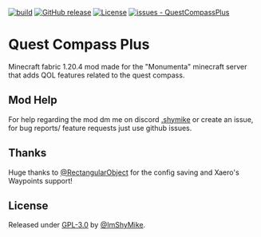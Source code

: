 [![build](https://github.com/ImShyMike/QuestCompassPlus/actions/workflows/build.yml/badge.svg)](https://github.com/ImShyMike/QuestCompassPlus/actions/workflows/build.yml)
[![GitHub release](https://img.shields.io/github/release/ImShyMike/QuestCompassPlus?include_prereleases=&sort=semver&color=blue)](https://github.com/ImShyMike/QuestCompassPlus/releases/)
[![License](https://img.shields.io/badge/License-GPL--3.0-blue)](https://github.com/ImShyMike/QuestCompassPlus/blob/main/LICENSE)
[![issues - QuestCompassPlus](https://img.shields.io/github/issues/ImShyMike/QuestCompassPlus)](https://github.com/ImShyMike/QuestCompassPlus/issues)

# Quest Compass Plus

Minecraft fabric 1.20.4 mod made for the "Monumenta" minecraft server that adds QOL features related to the quest compass.


## Mod Help

For help regarding the mod dm me on discord [.shymike](https://discord.com/users/582648583635992622) or create an issue, for bug reports/ feature requests just use github issues.

## Thanks

Huge thanks to [@RectangularObject](https://github.com/RectangularObject) for the config saving and Xaero's Waypoints support!

## License

Released under [GPL-3.0](https://github.com/ImShyMike/QuestCompassPlus/blob/main/LICENSE) by [@ImShyMike](https://github.com/ImShyMike).